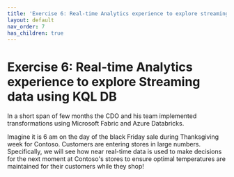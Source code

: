 ```yaml
---
title: 'Exercise 6: Real-time Analytics experience to explore streaming data using KQL DB'
layout: default
nav_order: 7
has_children: true
---
```


# Exercise 6: Real-time Analytics experience to explore Streaming data using KQL DB
In a short span of few months the CDO and his team  implemented transformations using Microsoft Fabric and Azure Databricks.

Imagine it is 6 am on the day of the black Friday sale during Thanksgiving week for Contoso. Customers are entering stores in large numbers. Specifically, we will see how near real-time data is used to make decisions for the next moment at Contoso's stores to ensure optimal temperatures are maintained for their customers while they shop!
